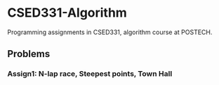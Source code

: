 # CSED331-Algorithm
Programming assignments in CSED331, algorithm course at POSTECH.

## Problems
### Assign1: N-lap race, Steepest points, Town Hall
